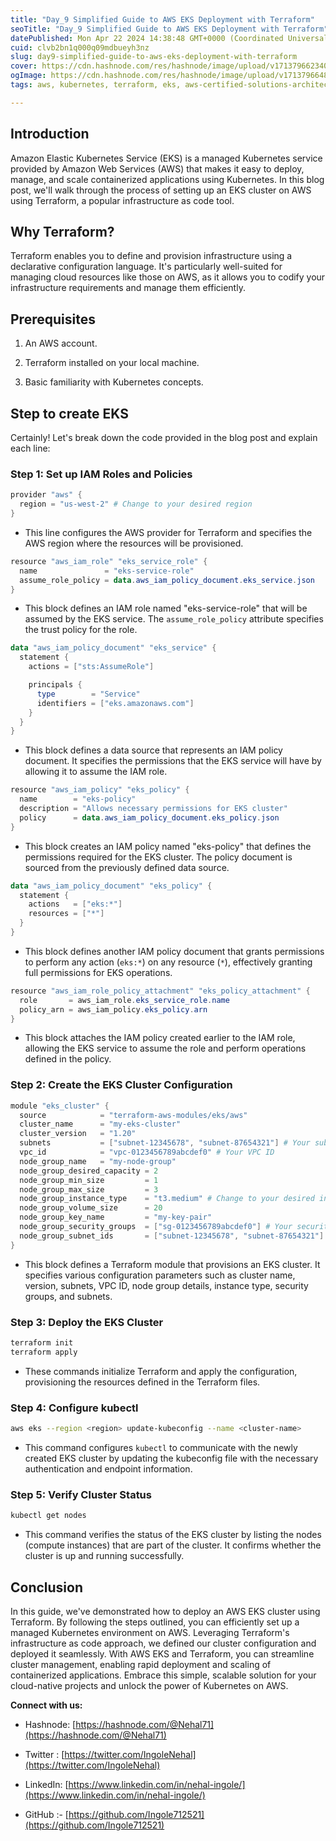 ```yaml
---
title: "Day_9 Simplified Guide to AWS EKS Deployment with Terraform"
seoTitle: "Day_9 Simplified Guide to AWS EKS Deployment with Terraform"
datePublished: Mon Apr 22 2024 14:38:48 GMT+0000 (Coordinated Universal Time)
cuid: clvb2bn1q000q09mdbueyh3nz
slug: day9-simplified-guide-to-aws-eks-deployment-with-terraform
cover: https://cdn.hashnode.com/res/hashnode/image/upload/v1713796623406/daa257a3-7720-4469-9ee6-63f9c5275786.png
ogImage: https://cdn.hashnode.com/res/hashnode/image/upload/v1713796648267/d24ad149-c7c7-45b5-95ec-5972e86b6cea.png
tags: aws, kubernetes, terraform, eks, aws-certified-solutions-architect-associate, terraform-cloud, eks-cluster, eksctl, terraweekchallenge, eks-project

---
```


## Introduction

Amazon Elastic Kubernetes Service (EKS) is a managed Kubernetes service provided by Amazon Web Services (AWS) that makes it easy to deploy, manage, and scale containerized applications using Kubernetes. In this blog post, we'll walk through the process of setting up an EKS cluster on AWS using Terraform, a popular infrastructure as code tool.

## Why Terraform?

Terraform enables you to define and provision infrastructure using a declarative configuration language. It's particularly well-suited for managing cloud resources like those on AWS, as it allows you to codify your infrastructure requirements and manage them efficiently.

## Prerequisites

1. An AWS account.
    
2. Terraform installed on your local machine.
    
3. Basic familiarity with Kubernetes concepts.
    

## Step to create EKS

Certainly! Let's break down the code provided in the blog post and explain each line:

### Step 1: Set up IAM Roles and Policies

```powershell
provider "aws" {
  region = "us-west-2" # Change to your desired region
}
```

* This line configures the AWS provider for Terraform and specifies the AWS region where the resources will be provisioned.
    

```powershell
resource "aws_iam_role" "eks_service_role" {
  name               = "eks-service-role"
  assume_role_policy = data.aws_iam_policy_document.eks_service.json
}
```

* This block defines an IAM role named "eks-service-role" that will be assumed by the EKS service. The `assume_role_policy` attribute specifies the trust policy for the role.
    

```powershell
data "aws_iam_policy_document" "eks_service" {
  statement {
    actions = ["sts:AssumeRole"]

    principals {
      type        = "Service"
      identifiers = ["eks.amazonaws.com"]
    }
  }
}
```

* This block defines a data source that represents an IAM policy document. It specifies the permissions that the EKS service will have by allowing it to assume the IAM role.
    

```powershell
resource "aws_iam_policy" "eks_policy" {
  name        = "eks-policy"
  description = "Allows necessary permissions for EKS cluster"
  policy      = data.aws_iam_policy_document.eks_policy.json
}
```

* This block creates an IAM policy named "eks-policy" that defines the permissions required for the EKS cluster. The policy document is sourced from the previously defined data source.
    

```powershell
data "aws_iam_policy_document" "eks_policy" {
  statement {
    actions   = ["eks:*"]
    resources = ["*"]
  }
}
```

* This block defines another IAM policy document that grants permissions to perform any action (`eks:*`) on any resource (`*`), effectively granting full permissions for EKS operations.
    

```powershell
resource "aws_iam_role_policy_attachment" "eks_policy_attachment" {
  role       = aws_iam_role.eks_service_role.name
  policy_arn = aws_iam_policy.eks_policy.arn
}
```

* This block attaches the IAM policy created earlier to the IAM role, allowing the EKS service to assume the role and perform operations defined in the policy.
    

### Step 2: Create the EKS Cluster Configuration

```powershell
module "eks_cluster" {
  source            = "terraform-aws-modules/eks/aws"
  cluster_name      = "my-eks-cluster"
  cluster_version   = "1.20"
  subnets           = ["subnet-12345678", "subnet-87654321"] # Your subnets
  vpc_id            = "vpc-0123456789abcdef0" # Your VPC ID
  node_group_name   = "my-node-group"
  node_group_desired_capacity = 2
  node_group_min_size         = 1
  node_group_max_size         = 3
  node_group_instance_type    = "t3.medium" # Change to your desired instance type
  node_group_volume_size      = 20
  node_group_key_name         = "my-key-pair"
  node_group_security_groups  = ["sg-0123456789abcdef0"] # Your security group
  node_group_subnet_ids       = ["subnet-12345678", "subnet-87654321"] # Your subnets
}
```

* This block defines a Terraform module that provisions an EKS cluster. It specifies various configuration parameters such as cluster name, version, subnets, VPC ID, node group details, instance type, security groups, and subnets.
    

### Step 3: Deploy the EKS Cluster

```bash
terraform init
terraform apply
```

* These commands initialize Terraform and apply the configuration, provisioning the resources defined in the Terraform files.
    

### Step 4: Configure kubectl

```bash
aws eks --region <region> update-kubeconfig --name <cluster-name>
```

* This command configures `kubectl` to communicate with the newly created EKS cluster by updating the kubeconfig file with the necessary authentication and endpoint information.
    

### Step 5: Verify Cluster Status

```bash
kubectl get nodes
```

* This command verifies the status of the EKS cluster by listing the nodes (compute instances) that are part of the cluster. It confirms whether the cluster is up and running successfully.
    

## Conclusion

In this guide, we've demonstrated how to deploy an AWS EKS cluster using Terraform. By following the steps outlined, you can efficiently set up a managed Kubernetes environment on AWS. Leveraging Terraform's infrastructure as code approach, we defined our cluster configuration and deployed it seamlessly. With AWS EKS and Terraform, you can streamline cluster management, enabling rapid deployment and scaling of containerized applications. Embrace this simple, scalable solution for your cloud-native projects and unlock the power of Kubernetes on AWS.

**Connect with us:**

* Hashnode: [https://hashnode.com/@Nehal71](https://hashnode.com/@Nehal71)
    
* Twitter : [https://twitter.com/IngoleNehal](https://twitter.com/IngoleNehal)
    
* LinkedIn: [https://www.linkedin.com/in/nehal-ingole/](https://www.linkedin.com/in/nehal-ingole/)
    
* GitHub :- [https://github.com/Ingole712521](https://github.com/Ingole712521)